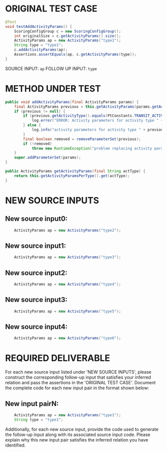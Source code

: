 # ORIGINAL TEST CASE
```java
@Test
void testAddActivityParams() {
    ScoringConfigGroup c = new ScoringConfigGroup();
    int originalSize = c.getActivityParams().size();
    ActivityParams ap = new ActivityParams("type1");
    String type = "type1";
    c.addActivityParams(ap);
    Assertions.assertEquals(ap, c.getActivityParams(type));
}

```
SOURCE INPUT: `ap`
FOLLOW UP INPUT: `type`


# METHOD UNDER TEST
```java
public void addActivityParams(final ActivityParams params) {
    final ActivityParams previous = this.getActivityParams(params.getActivityType());
    if (previous != null) {
        if (previous.getActivityType().equals(PtConstants.TRANSIT_ACTIVITY_TYPE)) {
            log.error("ERROR: Activity parameters for activity type " + previous.getActivityType() + " were just overwritten. This happens most " + "likely because you defined them in the config file and the Controler overwrites them.  Or the other way " + "round.  pt interaction has problems, but doing what you are doing here will just cause " + "other (less visible) problem. Please take the effort to discuss with the core team " + "what needs to be done.  kai, nov'12");
        } else {
            log.info("activity parameters for activity type " + previous.getActivityType() + " were just overwritten.");
        }
        final boolean removed = removeParameterSet(previous);
        if (!removed)
            throw new RuntimeException("problem replacing activity params ");
    }
    super.addParameterSet(params);
}

public ActivityParams getActivityParams(final String actType) {
    return this.getActivityParamsPerType().get(actType);
}

```


# NEW SOURCE INPUTS
## New source input0:
```java
    ActivityParams ap = new ActivityParams("type2");
```

## New source input1:
```java
    ActivityParams ap = new ActivityParams("type3");
```

## New source input2:
```java
    ActivityParams ap = new ActivityParams("type4");
```

## New source input3:
```java
    ActivityParams ap = new ActivityParams("type5");
```

## New source input4:
```java
    ActivityParams ap = new ActivityParams("type6");
```



# REQUIRED DELIVERABLE
For each new source input listed under 'NEW SOURCE INPUTS', please construct the corresponding follow-up input that satisfies your inferred relation and pass the assertions in the 'ORIGINAL TEST CASE'. Document the complete code for each new input pair in the format shown below:
## New input pairN:
```java
    ActivityParams ap = new ActivityParams("type1");
    String type = "type1";
```

Additionally, for each new source input, provide the code used to generate the follow-up input along with its associated source input code. Please explain why this new input pair satisfies the inferred relation you have identified.